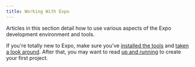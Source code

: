 ```yaml
---
title: Working With Expo
---
```


Articles in this section detail how to use various aspects of the Expo development environment and tools.

If you're totally new to Expo, make sure you've [installed the tools](../introduction/installation.html) and [taken a look around](../introduction/xde-tour.html). After that, you may want to read [up and running](../guides/up-and-running.html) to create your first project.